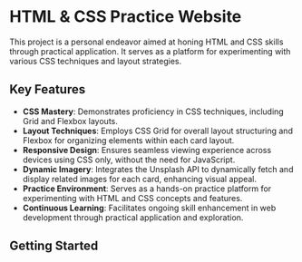 # HTML & CSS Practice Website

This project is a personal endeavor aimed at honing HTML and CSS skills through practical application. It serves as a platform for experimenting with various CSS techniques and layout strategies.

## Key Features

- **CSS Mastery**: Demonstrates proficiency in CSS techniques, including Grid and Flexbox layouts.
- **Layout Techniques**: Employs CSS Grid for overall layout structuring and Flexbox for organizing elements within each card layout.
- **Responsive Design**: Ensures seamless viewing experience across devices using CSS only, without the need for JavaScript.
- **Dynamic Imagery**: Integrates the Unsplash API to dynamically fetch and display related images for each card, enhancing visual appeal.
- **Practice Environment**: Serves as a hands-on practice platform for experimenting with HTML and CSS concepts and features.
- **Continuous Learning**: Facilitates ongoing skill enhancement in web development through practical application and exploration.

## Getting Started

